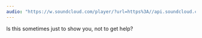 ```yaml
---
audio: "https://w.soundcloud.com/player/?url=https%3A//api.soundcloud.com/tracks/1406192035%3Fsecret_token%3Ds-4zKDMqLBhZs&color=%23ff5500&auto_play=true&hide_related=false&show_comments=true&show_user=true&show_reposts=false&show_teaser=true&visual=true"
---
```


Is this sometimes just to show you, not to get help?